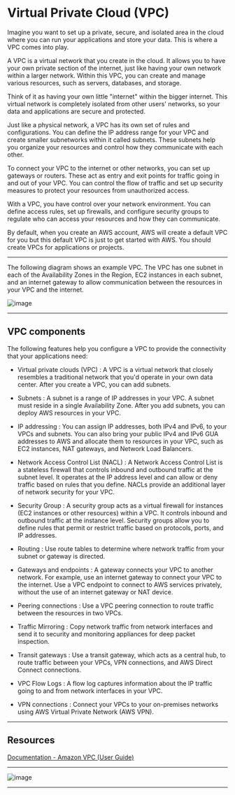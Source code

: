 # Virtual Private Cloud (VPC)

Imagine you want to set up a private, secure, and isolated area in the cloud where you can run your applications and store your data. This is where a VPC comes into play.

A VPC is a virtual network that you create in the cloud. It allows you to have your own private section of the internet, just like having your own network within a larger network. Within this VPC, you can create and manage various resources, such as servers, databases, and storage.

Think of it as having your own little "internet" within the bigger internet. This virtual network is completely isolated from other users' networks, so your data and applications are secure and protected.

Just like a physical network, a VPC has its own set of rules and configurations. You can define the IP address range for your VPC and create smaller subnetworks within it called subnets. These subnets help you organize your resources and control how they communicate with each other.

To connect your VPC to the internet or other networks, you can set up gateways or routers. These act as entry and exit points for traffic going in and out of your VPC. You can control the flow of traffic and set up security measures to protect your resources from unauthorized access.

With a VPC, you have control over your network environment. You can define access rules, set up firewalls, and configure security groups to regulate who can access your resources and how they can communicate.

By default, when you create an AWS account, AWS will create a default VPC for you but this default VPC is just to get started with AWS. You should create VPCs for applications or projects.

---

The following diagram shows an example VPC. The VPC has one subnet in each of the Availability Zones in the Region, EC2 instances in each subnet, and an internet gateway to allow communication between the resources in your VPC and the internet.


![image](https://github.com/iam-veeramalla/aws-devops-zero-to-hero/assets/43399466/12cc10b6-724c-42c9-b07b-d8a7ce124e24)

---

## VPC components

The following features help you configure a VPC to provide the connectivity that your applications need:

- Virtual private clouds (VPC) : A VPC is a virtual network that closely resembles a traditional network that you'd operate in your own data center. After you create a VPC, you can add subnets.

- Subnets : A subnet is a range of IP addresses in your VPC. A subnet must reside in a single Availability Zone. After you add subnets, you can deploy AWS resources in your VPC.

- IP addressing : You can assign IP addresses, both IPv4 and IPv6, to your VPCs and subnets. You can also bring your public IPv4 and IPv6 GUA addresses to AWS and allocate them to resources in your VPC, such as EC2 instances, NAT gateways, and Network Load Balancers.

- Network Access Control List (NACL) : A Network Access Control List is a stateless firewall that controls inbound and outbound traffic at the subnet level. It operates at the IP address level and can allow or deny traffic based on rules that you define. NACLs provide an additional layer of network security for your VPC.

- Security Group : A security group acts as a virtual firewall for instances (EC2 instances or other resources) within a VPC. It controls inbound and outbound traffic at the instance level. Security groups allow you to define rules that permit or restrict traffic based on protocols, ports, and IP addresses.

- Routing : Use route tables to determine where network traffic from your subnet or gateway is directed.

- Gateways and endpoints : A gateway connects your VPC to another network. For example, use an internet gateway to connect your VPC to the internet. Use a VPC endpoint to connect to AWS services privately, without the use of an internet gateway or NAT device.

- Peering connections : Use a VPC peering connection to route traffic between the resources in two VPCs.

- Traffic Mirroring : Copy network traffic from network interfaces and send it to security and monitoring appliances for deep packet inspection.

- Transit gateways : Use a transit gateway, which acts as a central hub, to route traffic between your VPCs, VPN connections, and AWS Direct Connect connections.

- VPC Flow Logs : A flow log captures information about the IP traffic going to and from network interfaces in your VPC.

- VPN connections : Connect your VPCs to your on-premises networks using AWS Virtual Private Network (AWS VPN).

---

## Resources

[Documentation - Amazon VPC (User Guide)](https://docs.aws.amazon.com/vpc/latest/userguide/what-is-amazon-vpc.html)

---

![image](https://github.com/iam-veeramalla/aws-devops-zero-to-hero/assets/43399466/89d8316e-7b70-4821-a6bf-67d1dcc4d2fb)

---
